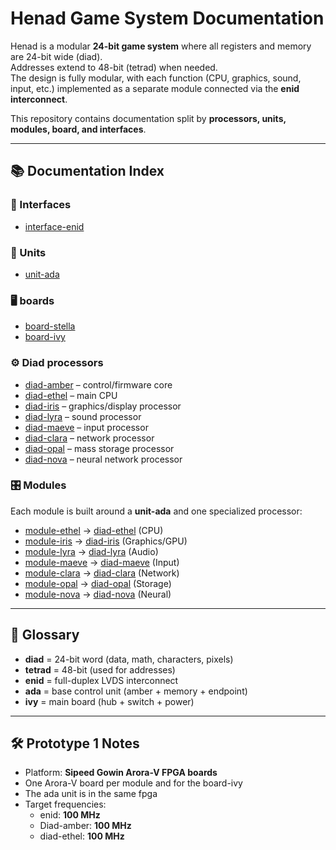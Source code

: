 # Henad Game System Documentation

Henad is a modular **24-bit game system** where all registers and memory are 24-bit wide (diad).  
Addresses extend to 48-bit (tetrad) when needed.  
The design is fully modular, with each function (CPU, graphics, sound, input, etc.) implemented as a separate module connected via the **enid interconnect**.

This repository contains documentation split by **processors, units, modules, board, and interfaces**.

---

## 📚 Documentation Index

### 🔗 Interfaces

- [interface-enid](interfaces/enid/enid.md)

### 🔧 Units

- [unit-ada](units/ada/ada.md)

### 🖥️ boards

- [board-stella](boards/stella/stella.md)
- [board-ivy](boards/ivy/ivy.md)

### ⚙️ Diad processors

- [diad-amber](processors/amber/amber.md) – control/firmware core
- [diad-ethel](processors/ethel/ethel.md) – main CPU
- [diad-iris](processors/iris/iris.md) – graphics/display processor
- [diad-lyra](processors/lyra/lyra.md) – sound processor
- [diad-maeve](processors/maeve/maeve.md) – input processor
- [diad-clara](processors/clara/clara.md) – network processor
- [diad-opal](processors/opal/opal.md) – mass storage processor
- [diad-nova](processors/nova/nova.md) – neural network processor

### 🎛️ Modules

Each module is built around a **unit-ada** and one specialized processor:

- [module-ethel](modules/ethel/ethel.md) → [diad-ethel](processors/ethel/ethel.md) (CPU)
- [module-iris](modules/iris/iris.md) → [diad-iris](processors/iris/iris.md) (Graphics/GPU)
- [module-lyra](modules/lyra/lyra.md) → [diad-lyra](processors/lyra/lyra.md) (Audio)
- [module-maeve](modules/maeve/maeve.md) → [diad-maeve](processors/maeve/maeve.md) (Input)
- [module-clara](modules/clara/clara.md) → [diad-clara](processors/clara/clara.md) (Network)
- [module-opal](modules/opal/opal.md) → [diad-opal](processors/opal/opal.md) (Storage)
- [module-nova](modules/nova/nova.md) → [diad-nova](processors/nova/nova.md) (Neural)

---

## 📖 Glossary

- **diad** = 24-bit word (data, math, characters, pixels)
- **tetrad** = 48-bit (used for addresses)
- **enid** = full-duplex LVDS interconnect
- **ada** = base control unit (amber + memory + endpoint)
- **ivy** = main board (hub + switch + power)

---

## 🛠️ Prototype 1 Notes

- Platform: **Sipeed Gowin Arora-V FPGA boards**
- One Arora-V board per module and for the board-ivy
- The ada unit is in the same fpga
- Target frequencies:
  - enid: **100 MHz**
  - Diad-amber: **100 MHz**
  - diad-ethel: **100 MHz**
